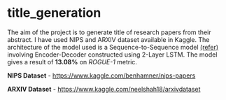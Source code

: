 # title_generation

The aim of the project is to generate title of research papers from their abstract. I have used NIPS and ARXIV dataset available in Kaggle. The architecture of the model used is a Sequence-to-Sequence model [(refer)](https://github.com/bentrevett/pytorch-seq2seq/blob/master/1%20-%20Sequence%20to%20Sequence%20Learning%20with%20Neural%20Networks.ipynb) involving Encoder-Decoder constructed using 2-Layer LSTM. The model gives a result of **13.08%** on *ROGUE-1* metric. 

**NIPS Dataset** - https://www.kaggle.com/benhamner/nips-papers

**ARXIV Dataset** - https://www.kaggle.com/neelshah18/arxivdataset
